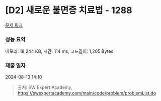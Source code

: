 # [D2] 새로운 불면증 치료법 - 1288 

[문제 링크](https://swexpertacademy.com/main/code/problem/problemDetail.do?contestProbId=AV18_yw6I9MCFAZN) 

### 성능 요약

메모리: 18,244 KB, 시간: 114 ms, 코드길이: 1,205 Bytes

### 제출 일자

2024-08-13 14:10



> 출처: SW Expert Academy, https://swexpertacademy.com/main/code/problem/problemList.do